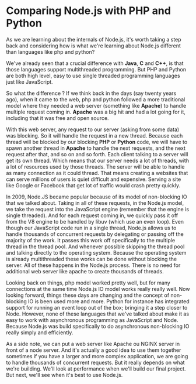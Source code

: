# Comparing Node.js with PHP and Python

As we are learning about the internals of Node.js, it's worth taking a step back and considering how is what we're learning about Node.js different than languages like php and python?

We've already seen that a crucial difference with **Java**, **C** and **C++**, is that those languages support multithreaded programming.
But PHP and Python are both high level, easy to use single threaded programming languages just like JavaScript.

So what the difference ? If we think back in the days (say twenty years ago), when it came to the web, php and python followed a more traditional model where they needed a web server (something like **Apache**) to handle multiple request coming in. **Apache** was a big hit and had a lot going for it, including that it was free and open source.

With this web server, any request to our server (asking from some data) was blocking. So it will handle the request in a new thread. Because each thread will be blocked by our blocking **PHP** or **Python** code, we will have to spawn another thread in **Apache** to handle the next requests, and the next request after that, and so on and so forth. Each client talking to a server will get its own thread. Which means that our server needs a lot of threads, with a lot of resources used by those threads. The server will be able to handle as many connection as it could thread. That means creating a websites that can serve millions of users is quiet difficult and expensive. Serving a site like Google or Facebook that get lot of traffic would crash pretty quickly.

In 2009, Node.JS became popular because of its model of non-blocking IO that we talked about. Taking in all of these requests, in the Node.js model, we take the request into the JavaScript engine (remember that the engine is single threaded). And for each request coming in, we quickly pass it off from the V8 engine to be handled by libuv (which use an even loop). Even though our JavaScript code run in a single thread, Node.js allows us to handle thousands of concurrent requests by delegating or passing off the majority of the work. It passes this work off specifically to the multiple thread in the thread pool. And whenever possible skipping the thread pool and talking directly to the operating system. Because the operating system is already multithreaded these works can be done without blocking the server. All of these happens in the Node.js process. There is no need for additional web server like apache to create thousands of threads.

Looking back on things, php model worked pretty well, but for many connections at the same time Node.js IO model works really really well. Now looking forward, things these days are changing and the concept of non-blocking IO is been used more and more. Python for instance has integrated support for running an event loop out of the box; bringing it a step closer to Node. However, none of these languages that we've talked about make it as easy to work with asynchronous programming as JavaScript and Node. Because Node.js was build specifically to do asynchronous non-blocking IO really simply and efficiently. 

As a side note, we can put a web server like Apache ou NGINX server in front of a node server. And it's actually a good idea to use them together sometimes if you have a larger and more complex application, we are going to handle thousands of concurrent requests. But it really depends on what we're building. We'll look at performance when we'll build our final project. But next, we'll see when it's best to use Node.js.
